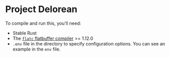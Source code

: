 # Project Delorean

To compile and run this, you'll need:

- Stable Rust
- The [`flatc` flatbuffer compiler](https://google.github.io/flatbuffers/flatbuffers_guide_building.html) >= 1.12.0
- `.env` file in the directory to specify configuration options. You can see an example in the `env` file.

